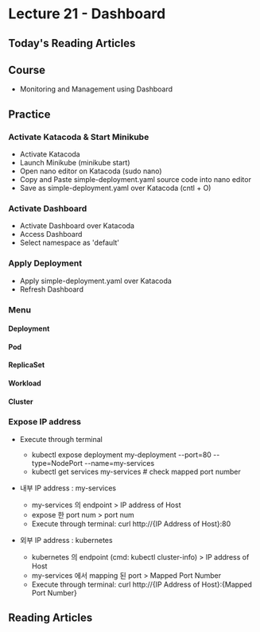 # Lecture 21 - Dashboard

## Today's Reading Articles

## Course
- Monitoring and Management using Dashboard 

## Practice
### Activate Katacoda & Start Minikube
- Activate Katacoda
- Launch Minikube (minikube start)
- Open nano editor on Katacoda (sudo nano)
- Copy and Paste simple-deployment.yaml source code into nano editor
- Save as simple-deployment.yaml over Katacoda (cntl + O)

### Activate Dashboard
- Activate Dashboard over Katacoda
- Access Dashboard
- Select namespace as 'default'

### Apply Deployment
- Apply simple-deployment.yaml over Katacoda
- Refresh Dashboard

### Menu
#### Deployment
#### Pod
#### ReplicaSet
#### Workload
#### Cluster

### Expose IP address
- Execute through terminal
    - kubectl expose deployment my-deployment --port=80 --type=NodePort --name=my-services
    - kubectl get services my-services  # check mapped port number

- 내부 IP address : my-services
    - my-services 의 endpoint > IP address of Host
    - expose 한 port num > port num
    - Execute through terminal: curl http://{IP Address of Host}:80
- 외부 IP address : kubernetes
    - kubernetes 의 endpoint (cmd: kubectl cluster-info) > IP address of Host
    - my-services 에서 mapping 된 port > Mapped Port Number
    - Execute through terminal: curl http://{IP Address of Host}:{Mapped Port Number}

## Reading Articles

